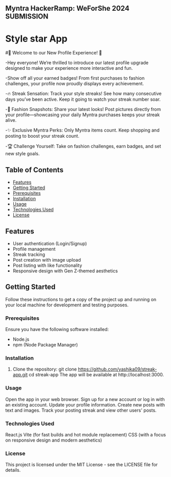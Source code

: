 ## Myntra HackerRamp: WeForShe 2024 SUBMISSION
# Style star App

 #🎉 Welcome to our New Profile Experience! 🎉

-Hey everyone! We’re thrilled to introduce our latest profile upgrade designed to make your experience more interactive and fun.

-Show off all your earned badges! From first purchases to fashion challenges, your profile now proudly displays every achievement.

-🔥 Streak Sensation: Track your style streaks! See how many consecutive days you’ve been active. Keep it going to watch your streak number soar.

-📸 Fashion Snapshots: Share your latest looks! Post pictures directly from your profile—showcasing your daily Myntra purchases keeps your streak alive.

-✨ Exclusive Myntra Perks: Only Myntra items count. Keep shopping and posting to boost your streak count.

-🏆 Challenge Yourself: Take on fashion challenges, earn badges, and set new style goals.
## Table of Contents

- [Features](#features)
- [Getting Started](#getting-started)
- [Prerequisites](#prerequisites)
- [Installation](#installation)
- [Usage](#usage)
- [Technologies Used](#technologies-used)
- [License](#license)

## Features

- User authentication (Login/Signup)
- Profile management
- Streak tracking
- Post creation with image upload
- Post listing with like functionality
- Responsive design with Gen Z-themed aesthetics

## Getting Started

Follow these instructions to get a copy of the project up and running on your local machine for development and testing purposes.

### Prerequisites

Ensure you have the following software installed:

- Node.js
- npm (Node Package Manager)

### Installation

1. Clone the repository:
git clone https://github.com/yashika09/streak-app.git
cd streak-app
The app will be available at http://localhost:3000.

### Usage
Open the app in your web browser.
Sign up for a new account or log in with an existing account.
Update your profile information.
Create new posts with text and images.
Track your posting streak and view other users' posts.

### Technologies Used
React.js
Vite (for fast builds and hot module replacement)
CSS (with a focus on responsive design and modern aesthetics)


### License
This project is licensed under the MIT License - see the LICENSE file for details.

